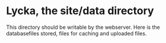 Lycka, the site/data directory
==============================

This directory should be writable by the webserver. Here is the databasefiles stored, files for
caching and uploaded files.

